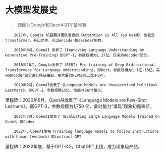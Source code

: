 # 大模型发展史
> 调侃为Google和OpenAI的军备竞赛

        2017年，Google 机器翻译团队发表的《Attention is All You Need》，也就是transformer，开山之作，引出encoder和decoder架构。

        2018年6月，OpenAI 发表了《Improving Language Understanding by Generative Pre-Training》即GPT-1，参数规模为1.17亿。仅采用decoder部分。

        2018年10月，Google发表了《BERT: Pre-training of Deep Bidirectional Transformers for Language Understanding》，即Bert，参数规模为1.1亿-13亿。采用encoder部分进行特征抽取。在大量的NLP任务上优于GPT。

        2019年2月，OpenAI发表了《Language Models are Unsupervised Multitask Learners》，即GPT-2，参数规模15亿，性能与Bert相当。

里程碑：2020年6月，OpenAI发表了《Language Models are Few-Shot Learners》，即GPT-3，参数规模为1,750 亿，此时能力“涌现”现象初露锋芒。

        2021年7月，OpenAI发表了《Evaluating Large Language Models Trained on Code》，即Codex

        2022年，OpenAI发布《Training language models to follow instructions with human feedback》即instruct-GPT

里程碑：2022年底，基于GPT-3.5，ChatGPT上线，成为现象级产品。
